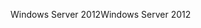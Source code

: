 <span data-ttu-id="5ef96-101">Windows Server 2012</span><span class="sxs-lookup"><span data-stu-id="5ef96-101">Windows Server 2012</span></span>